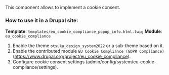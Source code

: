 This component allows to implement a cookie consent.

### How to use it in a Drupal site:

**Template**: `templates/eu_cookie_compliance_popup_info.html.twig`
**Module**: `eu_cookie_compliance`

1. Enable the theme `otsuka_design_system2022` or a sub-theme based on it.
2. Enable the contributed
   module `EU Cookie Compliance (GDPR Compliance)` (https://www.drupal.org/project/eu_cookie_compliance).
3. Configure cookie consent settings (admin/config/system/eu-cookie-compliance/settings).

